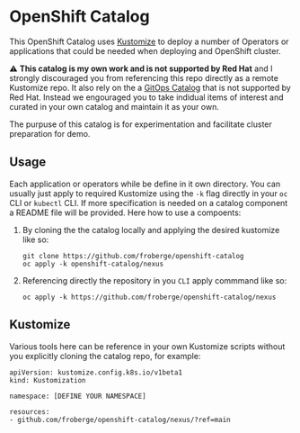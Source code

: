 # OpenShift Catalog

This OpenShift Catalog uses [Kustomize](https://kustomize.io/) to deploy a number of Operators or applications that could be needed when deploying and OpenShift cluster.

:warning: **This catalog is my own work and is not supported by Red Hat** and I strongly discouraged you from referencing this repo directly as a remote Kustomize repo. It also rely on the a [GitOps Catalog](https://github.com/redhat-cop/gitops-catalog) that is not supported by Red Hat. Instead we engouraged you to take indidual items of interest and curated in your own catalog and maintain it as your own.

The purpuse of this catalog is for experimentation and facilitate cluster preparation for demo.

## Usage

Each application or operators while be define in it own directory. You can usually just apply to required Kustomize using the `-k` flag directly in your `oc` CLI or `kubectl` CLI. If more specification is needed on a catalog component a README file will be provided. Here how to use a compoents:

1. By cloning the the catalog locally and applying the desired kustomize like so:
    ```
    git clone https://github.com/froberge/openshift-catalog
    oc apply -k openshift-catalog/nexus
    ```

2. Referencing directly the repository in you `CLI` apply commmand like so:
    ```
    oc apply -k https://github.com/froberge/openshift-catalog/nexus
    ```

## Kustomize

Various tools here can be reference in your own Kustomize scripts without you explicitly cloning the catalog repo, for example:

```
apiVersion: kustomize.config.k8s.io/v1beta1
kind: Kustomization

namespace: [DEFINE YOUR NAMESPACE]

resources:
- github.com/froberge/openshift-catalog/nexus/?ref=main
```